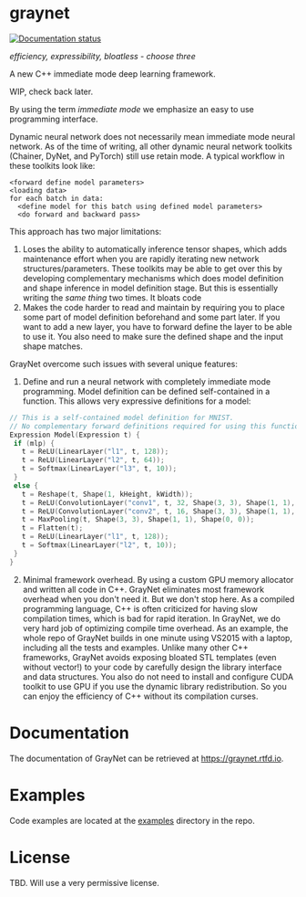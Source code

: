 # graynet

[![Documentation status](https://readthedocs.org/projects/graynet/badge/?version=latest)](http://graynet.readthedocs.io/en/latest/)

*efficiency, expressibility, bloatless - choose three*

A new C++ immediate mode deep learning framework.

WIP, check back later.

By using the term *immediate mode* we emphasize an easy to use programming interface.

Dynamic neural network does not necessarily mean immediate mode neural network. As of the time of writing, all other dynamic neural network toolkits (Chainer, DyNet, and PyTorch) still use retain mode. A typical workflow in these toolkits look like:

```
<forward define model parameters>
<loading data>
for each batch in data:
  <define model for this batch using defined model parameters>
  <do forward and backward pass>
```

This approach has two major limitations:

1. Loses the ability to automatically inference tensor shapes, which adds maintenance effort when you are rapidly iterating new network structures/parameters. These toolkits may be able to get over this by developing complementary mechanisms which does model definition and shape inference in model definition stage. But this is essentially writing the *same thing* two times. It bloats code
2. Makes the code harder to read and maintain by requiring you to place some part of model definition beforehand and some part later. If you want to add a new layer, you have to forward define the layer to be able to use it. You also need to make sure the defined shape and the input shape matches.

GrayNet overcome such issues with several unique features:

1. Define and run a neural network with completely immediate mode programming. Model definition can be defined self-contained in a function. This allows very expressive definitions for a model:

 ```C++
// This is a self-contained model definition for MNIST.
// No complementary forward definitions required for using this function.
Expression Model(Expression t) {
  if (mlp) {
    t = ReLU(LinearLayer("l1", t, 128));
    t = ReLU(LinearLayer("l2", t, 64));
    t = Softmax(LinearLayer("l3", t, 10));
  }
  else {
    t = Reshape(t, Shape(1, kHeight, kWidth));
    t = ReLU(ConvolutionLayer("conv1", t, 32, Shape(3, 3), Shape(1, 1), Shape(0, 0)));
    t = ReLU(ConvolutionLayer("conv2", t, 16, Shape(3, 3), Shape(1, 1), Shape(0, 0)));
    t = MaxPooling(t, Shape(3, 3), Shape(1, 1), Shape(0, 0));
    t = Flatten(t);
    t = ReLU(LinearLayer("l1", t, 128));
    t = Softmax(LinearLayer("l2", t, 10));
  }
}
 ```

2. Minimal framework overhead. By using a custom GPU memory allocator and written all code in C++. GrayNet eliminates most framework overhead when you don't need it. But we don't stop here. As a compiled programming language, C++ is often criticized for having slow compilation times, which is bad for rapid iteration. In GrayNet, we do very hard job of optimizing compile time overhead. As an example, the whole repo of GrayNet builds in one minute using VS2015 with a laptop, including all the tests and examples. Unlike many other C++ frameworks, GrayNet avoids exposing bloated STL templates (even without vector!) to your code by carefully design the library interface and data structures. You also do not need to install and configure CUDA toolkit to use GPU if you use the dynamic library redistribution. So you can enjoy the efficiency of C++ without its compilation curses.

# Documentation
The documentation of GrayNet can be retrieved at https://graynet.rtfd.io.

# Examples
Code examples are located at the [examples](https://github.com/wishstudio/graynet/tree/master/examples) directory in the repo.

# License
TBD. Will use a very permissive license.
